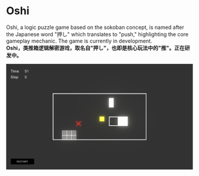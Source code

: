 # Oshi
Oshi, a logic puzzle game based on the sokoban concept, is named after the Japanese word "押し" which translates to "push," highlighting the core gameplay mechanic. The game is currently in development. <br/>
**Oshi，类推箱逻辑解密游戏，取名自"押し"，也即是核心玩法中的"推"。正在研发中。**

![](https://github.com/onovich/Oshi/blob/main/Assets/Resources_Sample/cover.jpg)
